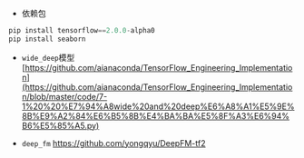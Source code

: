 + 依赖包
```python
pip install tensorflow==2.0.0-alpha0
pip install seaborn
```

+ `wide_deep`模型
    [https://github.com/aianaconda/TensorFlow_Engineering_Implementation](https://github.com/aianaconda/TensorFlow_Engineering_Implementation/blob/master/code/7-1%20%20%E7%94%A8wide%20and%20deep%E6%A8%A1%E5%9E%8B%E9%A2%84%E6%B5%8B%E4%BA%BA%E5%8F%A3%E6%94%B6%E5%85%A5.py)

+ `deep_fm`
    https://github.com/yongqyu/DeepFM-tf2




